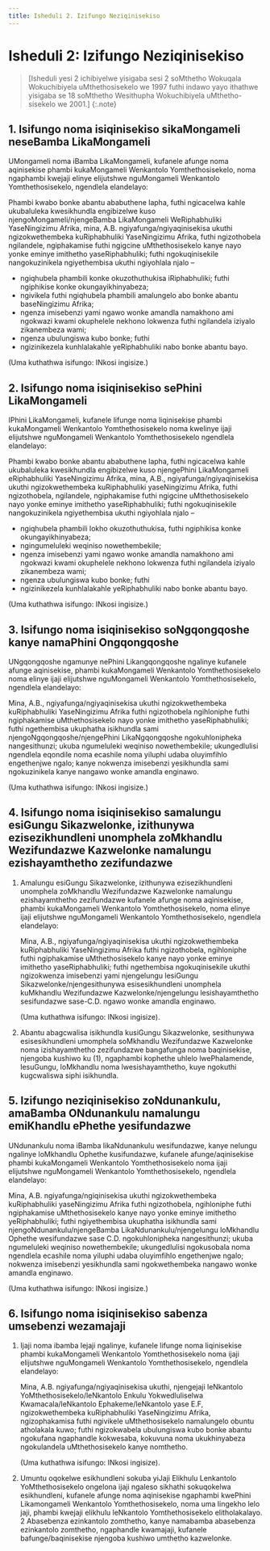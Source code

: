 ```yaml
---
title: Isheduli 2. Izifungo Neziqinisekiso
---
```


# Isheduli 2: Izifungo Neziqinisekiso

> [Isheduli yesi 2 ichibiyelwe yisigaba sesi 2 soMthetho Wokuqala Wokuchibiyela uMthethosisekelo we 1997 futhi indawo yayo ithathwe yisigaba se 18 soMthetho Wesithupha Wokuchibiyela uMthetho- sisekelo we 2001.]
{:.note}

## 1. Isifungo noma isiqinisekiso sikaMongameli neseBamba LikaMongameli

UMongameli noma iBamba LikaMongameli, kufanele afunge noma aqinisekise phambi kukaMongameli Wenkantolo Yomthethosisekelo, noma ngaphambi kwejaji elinye elijutshwe nguMongameli Wenkantolo Yomthethosisekelo, ngendlela elandelayo: 

Phambi kwabo bonke abantu ababuthene lapha, futhi ngicacelwa kahle ukubaluleka kwesikhundla engibizelwe kuso njengoMongameli/njengeBamba LikaMongameli WeRiphabhuliki YaseNingizimu Afrika, mina, A.B. ngiyafunga/ngiyaqinisekisa ukuthi ngizokwethembeka kuRiphabhuliki YaseNingizimu Afrika, futhi ngizothobela ngilandele, ngiphakamise futhi ngigcine uMthethosisekelo kanye nayo yonke eminye imithetho yaseRiphabhuliki; futhi ngokuqinisekile nangokuzinikela ngiyethembisa ukuthi ngiyohlala njalo –

*	ngiqhubela phambili konke okuzothuthukisa iRiphabhuliki; futhi ngiphikise konke okungayikhinyabeza;
*	ngivikela futhi ngiqhubela phambili amalungelo abo bonke abantu
    baseNingizimu Afrika;
*	ngenza imisebenzi yami ngawo wonke amandla namakhono ami ngokwazi
    kwami okuphelele nekhono lokwenza futhi ngilandela iziyalo
    zikanembeza wami;
*	ngenza ubulungiswa kubo bonke; futhi
*	ngizinikezela kunhlalakahle yeRiphabhuliki nabo bonke abantu bayo.

(Uma kuthathwa isifungo: INkosi ingisize.)

## 2. Isifungo noma isiqinisekiso sePhini LikaMongameli

IPhini LikaMongameli, kufanele lifunge noma liqinisekise phambi kukaMongameli Wenkantolo Yomthethosisekelo noma kwelinye ijaji elijutshwe nguMongameli Wenkantolo Yomthethosisekelo ngendlela elandelayo:

Phambi kwabo bonke abantu ababuthene lapha, futhi ngicacelwa kahle ukubaluleka kwesikhundla engibizelwe kuso njengePhini LikaMongameli eRiphabhuliki YaseNingizimu Afrika, mina, A.B., ngiyafunga/ngiyaqinisekisa ukuthi ngizokwethembeka kuRiphabhuliki yaseNingizimu Afrika, futhi ngizothobela, ngilandele, ngiphakamise futhi ngigcine uMthethosisekelo nayo yonke eminye imithetho yaseRiphabhuliki; futhi ngokuqinisekile nangokuzinikela ngiyethembisa ukuthi ngiyohlala njalo –

*	ngiqhubela phambili lokho okuzothuthukisa, futhi ngiphikisa konke okungayikhinyabeza;
*	ngingumeluleki weqiniso nowethembekile;
*	ngenza imisebenzi yami ngawo wonke amandla namakhono ami ngokwazi kwami okuphelele nekhono lokwenza futhi ngilandela iziyalo zikanembeza wami;
*	ngenza ubulungiswa kubo bonke; futhi
*	ngizinikezela kunhlalakahle yeRiphabhuliki nabo bonke abantu bayo.

(Uma kuthathwa isifungo: INkosi ingisize.)

## 3. Isifungo noma isiqinisekiso soNgqongqoshe kanye namaPhini Ongqongqoshe

UNgqongqoshe ngamunye nePhini Likangqongqoshe ngalinye kufanele afunge aqinisekise, phambi kukaMongameli Wenkantolo Yomthethosisekelo noma elinye ijaji elijutshwe nguMongameli Wenkantolo Yomthethosisekelo, ngendlela elandelayo: 

Mina, A.B., ngiyafunga/ngiyaqinisekisa ukuthi ngizokwethembeka kuRiphabhuliki YaseNingizimu Afrika futhi ngizothobela ngihloniphe futhi ngiphakamise uMthethosisekelo nayo yonke imithetho yaseRiphabhuliki; futhi ngethembisa ukuphatha isikhundla sami njengoNgqongqoshe/njengePhini LikaNgqongqoshe ngokuhlonipheka nangesithunzi; ukuba ngumeluleki weqiniso nowethembekile; ukungedlulisi ngendlela eqondile noma ecashile noma yiluphi udaba oluyimfihlo engethenjwe ngalo; kanye nokwenza imisebenzi yesikhundla sami ngokuzinikela kanye nangawo wonke amandla enginawo.

(Uma kuthathwa isifungo: INkosi ingisize.)

## 4. Isifungo noma isiqinisekiso samalungu esiGungu Sikazwelonke, izithunywa ezisezikhundleni unomphela zoMkhandlu Wezifundazwe Kazwelonke namalungu ezishayamthetho zezifundazwe

1.	Amalungu esiGungu Sikazwelonke, izithunywa ezisezikhundleni
    unomphela zoMkhandlu Wezifundazwe Kazwelonke namalungu ezishayamthetho
    zezifundazwe kufanele afunge noma aqinisekise, phambi kukaMongameli
    Wenkantolo Yomthethosisekelo, noma elinye ijaji elijutshwe nguMongameli
    Wenkantolo Yomthethosisekelo, ngendlela elandelayo:

	Mina, A.B., ngiyafunga/ngiyaqinisekisa ukuthi ngizokwethembeka kuRiphabhuliki YaseNingizimu Afrika futhi ngizothobela, ngihloniphe futhi ngiphakamise uMthethosisekelo kanye nayo yonke eminye imithetho yaseRiphabhuliki; futhi ngethembisa ngokuqinisekile ukuthi ngizokwenza imisebenzi yami njengelungu lesiGungu Sikazwelonke/njengesithunywa esisesikhundleni unomphela kuMkhandlu Wezifundazwe Kazwelonke/njengelungu lesishayamthetho sesifundazwe sase-C.D. ngawo wonke amandla enginawo.

	(Uma kuthathwa isifungo: INkosi ingisize).

2.	Abantu abagcwalisa isikhundla kusiGungu Sikazwelonke, sesithunywa esisesikhundleni umomphela soMkhandlu Wezifundazwe Kazwelonke noma izishayamthetho zezifundazwe bangafunga noma baqinisekise, njengoba kushiwo ku (1), ngaphambi kophethe uhlelo lwePhalamende, lesuGungu, loMkhandlu noma lwesishayamthetho, kuye ngokuthi kugcwaliswa siphi isikhundla.

## 5. Izifungo neziqinisekiso zoNdunankulu, amaBamba ONdunankulu namalungu emiKhandlu ePhethe yesifundazwe

UNdunankulu noma iBamba likaNdunankulu wesifundazwe, kanye nelungu ngalinye loMkhandlu Ophethe kusifundazwe, kufanele afunge/aqinisekise phambi kukaMongameli Wenkantolo Yomthethosisekelo noma ijaji elijutshwe nguMongameli Wenkantolo Yomthethosisekelo, ngendlela elandelayo:

Mina, A.B. ngiyafunga/ngiqinisekisa ukuthi ngizokwethembeka kuRiphabhuliki yaseNingizimu Afrika futhi ngizothobela, ngihloniphe futhi ngiphakamise uMthethosisekelo kanye nayo yonke eminye imithetho yeRiphabhuliki; futhi ngiyethembisa ukuphatha isikhundla sami njengoNdunankulu/njengeBamba LikaNdunankulu/njengelungu loMkhandlu Ophethe wesifundazwe sase C.D.
ngokuhlonipheka nangesithunzi; ukuba ngumeluleki weqiniso nowethembekile; ukungedlulisi ngokusobala noma ngendlela ecashile noma yiluphi udaba oluyimfihlo engethenjwe ngalo; nokwenza imisebenzi yesikhundla sami ngokwethembeka nangawo wonke amandla enginawo.

(Uma kuthathwa isifungo: INkosi ingisize.)

## 6. Isifungo noma isiqinisekiso sabenza umsebenzi wezamajaji

1.	Ijaji noma ibamba lejaji ngalinye, kufanele lifunge noma liqinisekise phambi kukaMongameli Wenkantolo Yomthethosisekelo noma ijaji elijutshwe nguMongameli Wenkantolo Yomthethosisekelo, ngendlela elandelayo:

	Mina, A.B. ngiyafunga/ngiyaqinisekisa ukuthi, njengejaji leNkantolo YoMthethosisekelo/leNkantolo Enkulu Yokwedluliselwa Kwamacala/leNkantolo Ephakeme/leNkantolo yase E.F, ngizokwethembeka kuRiphabhuliki YaseNingizimu Afrika, ngizophakamisa futhi ngivikele uMthethosisekelo namalungelo obuntu atholakala kuwo; futhi ngizokwabela ubulungiswa kubo bonke abantu ngokufana ngaphandle kokwesaba, kokuvuna noma ukukhinyabeza ngokulandela uMthethosisekelo kanye nomthetho.

	(Uma kuthathwa isifungo: INkosi ingisize).

1.	Umuntu oqokelwe esikhundleni sokuba yiJaji Elikhulu Lenkantolo
    YoMthethosisekelo ongelona ijaji ngaleso sikhathi sokuqokelwa
    esikhundleni, kufanele afunge noma aqinisekise ngaphambi kwePhini
    Likamongameli Wenkantolo Yomthethosisekelo, noma uma lingekho lelo
    jaji, phambi kwejaji elikhulu leNkantolo
    Yomthethosisekelo elitholakalayo.
2	Abasebenza ezinkantolo zomthetho, kanye namabamba abasebenza
    ezinkantolo zomthetho, ngaphandle kwamajaji, kufanele
    bafunge/baqinisekise njengoba kushiwo umthetho kazwelonke.
